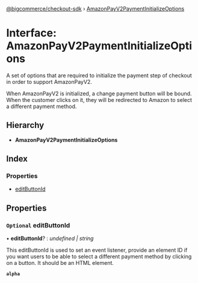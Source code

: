 [@bigcommerce/checkout-sdk](../README.md) › [AmazonPayV2PaymentInitializeOptions](amazonpayv2paymentinitializeoptions.md)

# Interface: AmazonPayV2PaymentInitializeOptions

A set of options that are required to initialize the payment step of
checkout in order to support AmazonPayV2.

When AmazonPayV2 is initialized, a change payment button will be bound.
When the customer clicks on it, they will be redirected to Amazon to
select a different payment method.

## Hierarchy

* **AmazonPayV2PaymentInitializeOptions**

## Index

### Properties

* [editButtonId](amazonpayv2paymentinitializeoptions.md#optional-editbuttonid)

## Properties

### `Optional` editButtonId

• **editButtonId**? : *undefined | string*

This editButtonId is used to set an event listener, provide an element ID
if you want users to be able to select a different payment method by
clicking on a button. It should be an HTML element.

**`alpha`**
